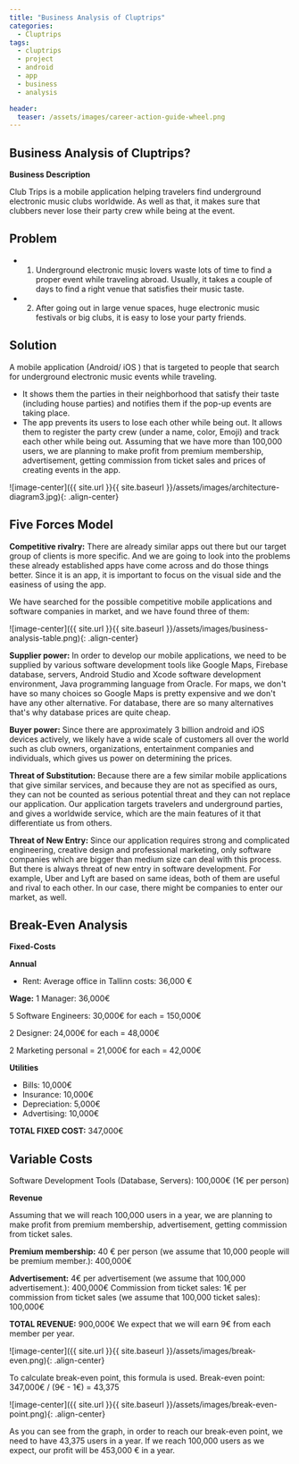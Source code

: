 ```yaml
---
title: "Business Analysis of Cluptrips"
categories:
  - Cluptrips
tags:
  - cluptrips
  - project
  - android
  - app
  - business
  - analysis

header:
  teaser: /assets/images/career-action-guide-wheel.png
---
```


## Business Analysis of Cluptrips?

**Business Description**


Club Trips is a mobile application helping travelers find underground electronic music clubs worldwide. As well as that, it makes sure that clubbers never lose their party crew while being at the event.


## Problem
* 1.	Underground electronic music lovers waste lots of time to find a proper event while traveling abroad. Usually, it takes a couple of days to find a right venue that satisfies their music taste.
* 2.	After going out in large venue spaces, huge electronic music festivals or big clubs, it is easy to lose your party friends.


## Solution

A mobile application (Android/ iOS ) that is targeted to people that search for underground electronic music events while traveling.
* It shows them the parties in their neighborhood that satisfy their taste (including house parties) and notifies them if the pop-up events are taking place.
* The app prevents its users to lose each other while being out. It allows them to register the party crew (under a name, color, Emoji) and track each other while being out.
Assuming that we have more than 100,000 users, we are planning to make profit from premium membership, advertisement, getting commission from ticket sales and prices of creating events in the app.

![image-center]({{ site.url }}{{ site.baseurl }}/assets/images/architecture-diagram3.jpg){: .align-center}


## Five Forces Model

**Competitive rivalry:** There are already similar apps out there but our target group of clients is more specific. And we are going to look into the problems these already established apps have come across and do those things better. Since it is an app, it is important to focus on the visual side and the easiness of using the app.

We have searched for the possible competitive mobile applications and software companies in market, and we have found three of them:


![image-center]({{ site.url }}{{ site.baseurl }}/assets/images/business-analysis-table.png){: .align-center}

**Supplier power:** In order to develop our mobile applications, we need to be supplied by various software development tools like Google Maps, Firebase database, servers, Android Studio and Xcode software development environment, Java programming language from Oracle. For maps, we don't have so many choices so Google Maps is pretty expensive and we don't have any other alternative. For database, there are so many alternatives that's why database prices are quite cheap.

**Buyer power:** Since there are approximately 3 billion android and iOS devices actively, we likely have a wide scale of customers all over the world such as club owners, organizations, entertainment companies and individuals, which gives us power on determining the prices.

**Threat of Substitution:** Because there are a few similar mobile applications that give similar services, and because they are not as specified as ours, they can not be counted as serious potential threat and they can not replace our application. Our application targets travelers and underground parties, and gives a worldwide service, which are the main features of it that differentiate us from others.

**Threat of New Entry:** Since our application requires strong and complicated engineering, creative design and professional marketing, only software companies which are bigger than medium size can deal with this process. But there is always threat of new entry in software development. For example, Uber and Lyft are based on same ideas, both of them are useful and rival to each other. In our case, there might be companies to enter our market, as well.

## Break-Even Analysis

**Fixed-Costs**

**Annual**
* Rent:
Average office in Tallinn costs: 36,000 €

**Wage:**
1 Manager: 36,000€

5 Software Engineers: 30,000€ for each = 150,000€

2 Designer: 24,000€ for each = 48,000€

2 Marketing personal = 21,000€ for each = 42,000€

**Utilities**

* Bills: 10,000€
* Insurance: 10,000€
* Depreciation: 5,000€
* Advertising: 10,000€

**TOTAL FIXED COST:** 347,000€


## Variable Costs

Software Development Tools (Database, Servers): 100,000€ (1€ per person)

**Revenue**

Assuming that we will reach 100,000 users in a year, we are planning to make profit from premium membership, advertisement, getting commission from ticket sales.

**Premium membership:** 40 € per person (we assume that 10,000 people will be premium member.): 400,000€

**Advertisement:** 4€ per advertisement (we assume that 100,000 advertisement.): 400,000€
Commission from ticket sales: 1€ per commission from ticket sales (we assume that 100,000 ticket sales): 100,000€

**TOTAL REVENUE:** 900,000€
We expect that we will earn 9€ from each member per year.

![image-center]({{ site.url }}{{ site.baseurl }}/assets/images/break-even.png){: .align-center}

To calculate break-even point, this formula is used.
Break-even point: 347,000€ / (9€ - 1€) = 43,375


![image-center]({{ site.url }}{{ site.baseurl }}/assets/images/break-even-point.png){: .align-center}


As you can see from the graph, in order to reach our break-even point, we need to have 43,375 users in a year. If we reach 100,000 users as we expect, our profit will be 453,000 € in a year.  
